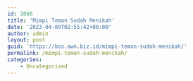 ```yaml
---
id: 2866
title: 'Mimpi Teman Sudah Menikah'
date: '2023-04-09T02:55:42+00:00'
author: admin
layout: post
guid: 'https://bos.awn.biz.id/mimpi-teman-sudah-menikah/'
permalink: /mimpi-teman-sudah-menikah/
categories:
    - Uncategorized
---
```


